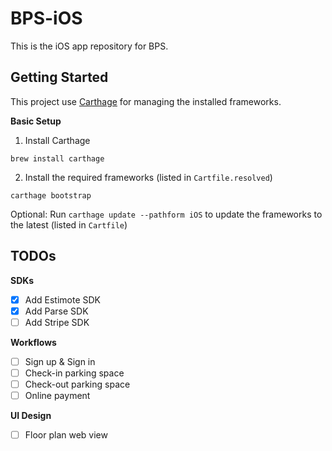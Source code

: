 # BPS-iOS

This is the iOS app repository for BPS.

## Getting Started

This project use [Carthage](https://github.com/carthage/carthage) for managing the installed frameworks.

**Basic Setup**

1. Install Carthage

 ```
 brew install carthage
 ```
 
2. Install the required frameworks (listed in `Cartfile.resolved`)

 ```
 carthage bootstrap
 ````
 
Optional: Run `carthage update --pathform iOS` to update the frameworks to the latest (listed in `Cartfile`)

## TODOs
**SDKs**
- [x] Add Estimote SDK
- [x] Add Parse SDK
- [ ] Add Stripe SDK

**Workflows**
- [ ] Sign up & Sign in
- [ ] Check-in parking space
- [ ] Check-out parking space
- [ ] Online payment

**UI Design**
- [ ] Floor plan web view
